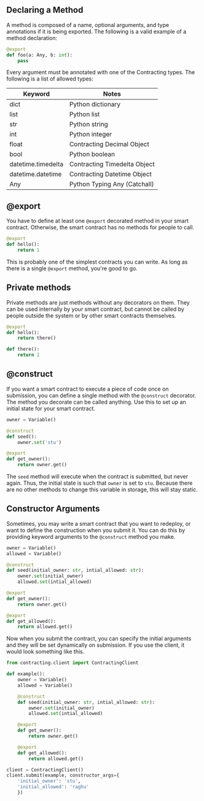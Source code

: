 ## Declaring a Method
A method is composed of a name, optional arguments, and type annotations if it is being exported. The following is a valid example of a method declaration:

```python
@export
def foo(a: Any, b: int):
	pass
```

Every argument must be annotated with one of the Contracting types. The following is a list of allowed types:

| Keyword 			 | Notes 						|
|--------------------|------------------------------|
| dict 				 | Python dictionary			|
| list 				 | Python list					|
| str 				 | Python string				|
| int 				 | Python integer				|
| float 			 | Contracting Decimal Object   |
| bool 				 | Python boolean				|
| datetime.timedelta | Contracting Timedelta Object |
| datetime.datetime  | Contracting Datetime Object  |
| Any 				 | Python Typing Any (Catchall) |

## @export
You have to define at least one `@export` decorated method in your smart contract. Otherwise, the smart contract has no methods for people to call.

```python
@export
def hello():
	return 1
```

This is probably one of the simplest contracts you can write. As long as there is a single `@export` method, you're good to go.

## Private methods
Private methods are just methods without any decorators on them. They can be used internally by your smart contract, but cannot be called by people outside the system or by other smart contracts themselves.

```python
@export
def hello():
	return there()

def there():
	return 1
```

## @construct
If you want a smart contract to execute a piece of code once on submission, you can define a single method with the `@construct` decorator. The method you decorate can be called anything. Use this to set up an initial state for your smart contract.

```python
owner = Variable()

@construct
def seed():
	owner.set('stu')

@export
def get_owner():
	return owner.get()
```

The `seed` method will execute when the contract is submitted, but never again. Thus, the initial state is such that `owner` is set to `stu`. Because there are no other methods to change this variable in storage, this will stay static.

## Constructor Arguments
Sometimes, you may write a smart contract that you want to redeploy, or want to define the construction when you submit it. You can do this by providing keyword arguments to the `@construct` method you make.

```python
owner = Variable()
allowed = Variable()

@construct
def seed(initial_owner: str, intial_allowed: str):
	owner.set(initial_owner)
	allowed.set(intial_allowed)

@export
def get_owner():
	return owner.get()

@export
def get_allowed():
	return allowed.get()
```

Now when you submit the contract, you can specify the initial arguments and they will be set dynamically on submission. If you use the client, it would look something like this.

```python
from contracting.client import ContractingClient

def example():
	owner = Variable()
	allowed = Variable()

	@construct
	def seed(initial_owner: str, intial_allowed: str):
		owner.set(initial_owner)
		allowed.set(intial_allowed)

	@export
	def get_owner():
		return owner.get()

	@export
	def get_allowed():
		return allowed.get()

client = ContractingClient()
client.submit(example, constructor_args={
	'initial_owner': 'stu',
	'initial_allowed': 'raghu'
	})
```